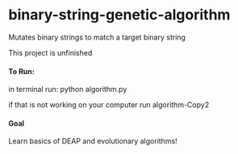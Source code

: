 # binary-string-genetic-algorithm
Mutates binary strings to match a target binary string

This project is unfinished



#### To Run:
in terminal run:
python algorithm.py

if that is not working on your computer run algorithm-Copy2


#### Goal
Learn basics of DEAP and evolutionary algorithms!
